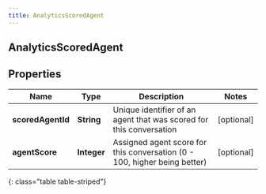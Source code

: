 ```yaml
---
title: AnalyticsScoredAgent
---
```

## AnalyticsScoredAgent


## Properties

| Name | Type | Description | Notes |
| ------------ | ------------- | ------------- | ------------- |
| **scoredAgentId** | <!----><!---->**String**<!----> | Unique identifier of an agent that was scored for this conversation |  [optional] |
| **agentScore** | <!----><!---->**Integer**<!----> | Assigned agent score for this conversation (0 - 100, higher being better) |  [optional] |
{: class="table table-striped"}



